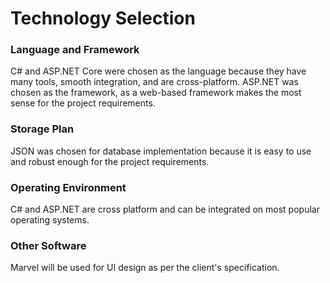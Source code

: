 # Technology Selection
### Language and Framework
C# and ASP.NET Core were chosen as the language because they have many tools, smooth integration, and are cross-platform. ASP.NET was chosen as the framework, as a web-based framework makes the most sense for the project requirements.
### Storage Plan
JSON was chosen for database implementation because it is easy to use and robust enough for the project requirements.
### Operating Environment
C# and ASP.NET are cross platform and can be integrated on most popular operating systems.
### Other Software
Marvel will be used for UI design as per the client's specification.
